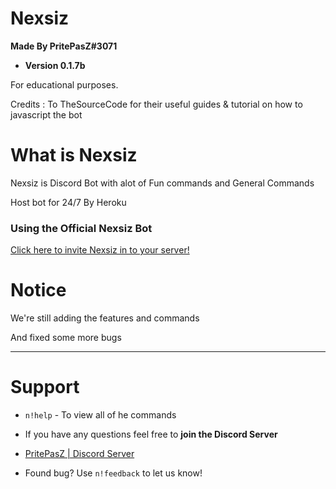 # Nexsiz
**Made By PritePasZ#3071**

* **Version 0.1.7b**

For educational purposes.

Credits : To TheSourceCode for their useful guides & tutorial on how to javascript the bot

# What is Nexsiz

Nexsiz is Discord Bot with alot of Fun commands and General Commands

Host bot for 24/7
By Heroku

### Using the Official Nexsiz Bot

[Click here to invite Nexsiz in to your server!](https://discordapp.com/api/oauth2/authorize?client_id=552076002101297153&permissions=8&scope=bot)

# Notice

We're still adding the features and commands

And fixed some more bugs

---

# Support
* `n!help` - To view all of he commands

* If you have any questions feel free to **join the Discord Server** 

* [PritePasZ | Discord Server](https://discord.gg/P96Pr33)

* Found bug? Use `n!feedback` to let us know!



